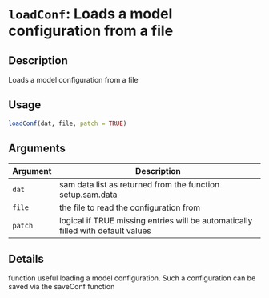 # `loadConf`: Loads a model configuration from a file

## Description


 Loads a model configuration from a file


## Usage

```r
loadConf(dat, file, patch = TRUE)
```


## Arguments

Argument      |Description
------------- |----------------
```dat```     |     sam data list as returned from the function setup.sam.data
```file```     |     the file to read the configuration from
```patch```     |     logical if TRUE missing entries will be automatically filled with default values

## Details


 function useful loading a model configuration. Such a configuration can be saved via the saveConf function


